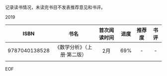 记录读书情况，未读完书目不发表推荐意见和书评。

2019

|     ISBN      |            书名             | 首次阅读时间 | 进度 | 推荐度 | 书评 |
| :-----------: | :-------------------------: | :----------: | :--: | :----: | :--: |
| 9787040138528 | 《数学分析》（上册·第二版） |     2月      | 69%  |   -    |  -   |
|               |                             |              |      |        |      |



EOF
